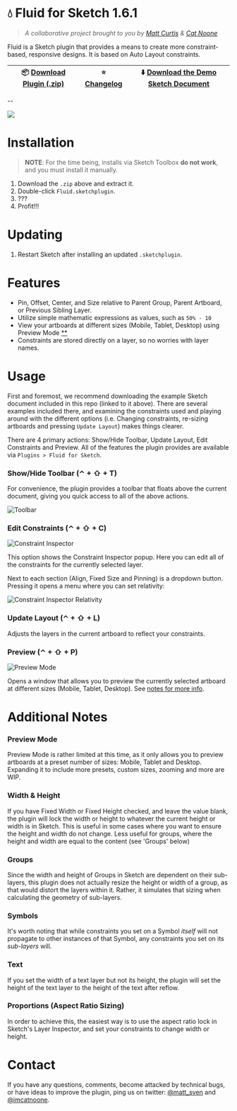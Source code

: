 # :droplet: Fluid for Sketch 1.6.1

> *A collaborative project brought to you by [Matt Curtis](https://twitter.com/matt_sven) & [Cat Noone](https://twitter.com/imcatnoone)*

Fluid is a Sketch plugin that provides a means to create more constraint-based, responsive designs. It is based on Auto Layout constraints.

:package: [Download Plugin (.zip)](https://github.com/matt-curtis/Fluid-for-Sketch/releases/download/v1.6.1/Fluid.sketchplugin.zip) | :star: [Changelog](https://github.com/matt-curtis/Fluid-for-Sketch/releases) | :arrow_down: [Download the Demo Sketch Document](https://github.com/matt-curtis/Fluid-for-Sketch/raw/master/Constraint%20Demos.sketch)
--- | --- | ---

--

![](README/screenshot.png)

# Installation

> **NOTE**: For the time being, installs via Sketch Toolbox **do not work**, and you must install it manually.

1. Download the `.zip` above and extract it.
2. Double-click `Fluid.sketchplugin`.
3. ???
4. Profit!!!

# Updating

1. Restart Sketch after installing an updated `.sketchplugin`.

# Features

- Pin, Offset, Center, and Size relative to Parent Group, Parent Artboard, or Previous Sibling Layer.
- Utilize simple mathematic expressions as values, such as `50% - 10`
- View your artboards at different sizes (Mobile, Tablet, Desktop) using Preview Mode [**](#preview-mode)
- Constraints are stored directly on a layer, so no worries with layer names.

# Usage

First and foremost, we recommend downloading the example Sketch document included in this repo (linked to it above). There are several examples included there, and examining the constraints used and playing around with the different options (i.e. Changing constraints, re-sizing artboards and pressing `Update Layout`) makes things clearer.

There are 4 primary actions: Show/Hide Toolbar, Update Layout, Edit Constraints and Preview. All of the features the plugin provides are available via `Plugins > Fluid for Sketch`.

### Show/Hide Toolbar (⌃ + ⇧ + T)

For convenience, the plugin provides a toolbar that floats above the current document, giving you quick access to all of the above actions.

![Toolbar](README/toolbar.png)

### Edit Constraints (⌃ + ⇧ + C)

![Constraint Inspector](README/constraint-inspector.png)

This option shows the Constraint Inspector popup. Here you can edit all of the constraints for the currently selected layer.

Next to each section (Align, Fixed Size and Pinning) is a dropdown button. Pressing it opens a menu where you can set relativity:

![Constraint Inspector Relativity](README/constraint-inspector-relativity.png)

### Update Layout (⌃ + ⇧ + L)

Adjusts the layers in the current artboard to reflect your constraints.

### Preview (⌃ + ⇧ + P)

![Preview Mode](README/preview-mode.png)

Opens a window that allows you to preview the currently selected artboard at different sizes (Mobile, Tablet, Desktop). See [notes for more info](#preview-mode).

# Additional Notes

### Preview Mode

Preview Mode is rather limited at this time, as it only allows you to preview artboards at a preset number of sizes: Mobile, Tablet and Desktop. Expanding it to include more presets, custom sizes, zooming and more are WIP.

### Width & Height

If you have Fixed Width or Fixed Height checked, and leave the value blank, the plugin will lock the width or height to whatever the current height or width is in Sketch. This is useful in some cases where you want to ensure the height and width do not change. Less useful for groups, where the height and width are equal to the content (see 'Groups' below)

### Groups

Since the width and height of Groups in Sketch are dependent on their sub-layers, this plugin does not actually resize the height or width of a group, as that would distort the layers within it. Rather, it simulates that sizing when calculating the geometry of sub-layers.

### Symbols

It's worth noting that while constraints you set on a Symbol *itself* will not propagate to other instances of that Symbol, any constraints you set on its *sub-layers* will.

### Text

If you set the width of a text layer but not its height, the plugin will set the height of the text layer to the height of the text after reflow.

### Proportions (Aspect Ratio Sizing)

In order to achieve this, the easiest way is to use the aspect ratio lock in Sketch's Layer Inspector, and set your constraints to change width or height.


# Contact

If you have any questions, comments, become attacked by technical bugs, or have ideas to improve the plugin, ping us on twitter:
[@matt_sven](http://twitter.com/matt_sven) and [@imcatnoone](http://twitter.com/imcatnoone).
